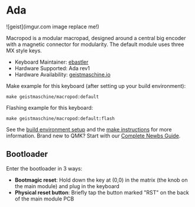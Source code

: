 # Ada

![geist](imgur.com image replace me!)

Macropod is a modular macropad, designed around a central big encoder with a magnetic connector for modularity. The default module uses three MX style keys.
* Keyboard Maintainer: [ebastler](https://github.com/ebastler)
* Hardware Supported: Ada rev1
* Hardware Availability: [geistmaschine.io](https://geistmaschine.io/)

Make example for this keyboard (after setting up your build environment):

    make geistmaschine/macropod:default

Flashing example for this keyboard:

    make geistmaschine/macropod:default:flash

See the [build environment setup](https://docs.qmk.fm/#/getting_started_build_tools) and the [make instructions](https://docs.qmk.fm/#/getting_started_make_guide) for more information. Brand new to QMK? Start with our [Complete Newbs Guide](https://docs.qmk.fm/#/newbs).

## Bootloader

Enter the bootloader in 3 ways:

* **Bootmagic reset**: Hold down the key at (0,0) in the matrix (the knob on the main module) and plug in the keyboard
* **Physical reset button**: Briefly tap the button marked "RST" on the back of the main module PCB
